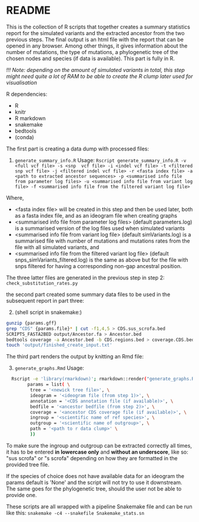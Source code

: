 # README
This is the collection of R scripts that together creates a summary statistics report for the simulated variants and the extracted ancestor from the two previous steps. The final output is an html file with the report that can be opened in any browser. Among other things, it gives information about the number of mutations, the type of mutations, a phylogenetic tree of the chosen nodes and species (if data is available).
This part is fully in R.

*!!!*
*Note: depending on the amount of simulated variants in total, this step might need quite a lot of RAM to be able to create the R clump later used for visualisation*

R dependencies:
- R
- knitr
- R markdown
- snakemake
- bedtools
- (conda)

The first part is creating a data dump with processed files:
1. `generate_summary_info.R`
  Usage:
  `Rscript generate_summary_info.R -v <full vcf file> -s <snp  vcf file> -i <indel vcf file> -t <filtered snp vcf file> -j <filtered indel vcf file> -r <fasta index file> -a <path to extracted ancestor sequences> -p <summarised info file from parameter log files> -u <summarised info file from variant log file> -f <summarised info file from the filtered variant log file>`

  Where,
  - \<fasta index file> will be created in this step and then be used later, both as a fasta index file, and as an ideogram file when creating graphs
  - \<summarised info file from parameter log files\> (default parameters.log) is a summarised version of the log files used when simulated variants
  - \<summarised info file from variant log file\> (default simVariants.log) is a summarised file with number of mutations and mutations rates from the file with all simulated variants,
  and
  - \<summarised info file from the filtered variant log file\> (default snps_simVariants_filtered.log) is the same as above but for the file with snps filtered for having a corresponding non-gap ancestral position.

  The three latter files are generated in the previous step in step 2: `check_substitution_rates.py`

the second part created some summary data files to be used in the subsequent report in part three:

2. (shell script in snakemake:)
  ```bash
  gunzip {params.gff}
  grep "CDS" {params.file}* | cut -f1,4,5 > CDS.sus_scrofa.bed
  SCRIPTS_FASTA2BED output/Ancestor.fa > Ancestor.bed
  bedtools coverage -a Ancestor.bed -b CDS.regions.bed > coverage.CDS.bed
  touch 'output/finished_create_input.txt'
  ```

The third part renders the output by knitting an Rmd file:

3. `generate_graphs.Rmd`
  Usage:
```bash
  Rscript -e 'library(rmarkdown)'; rmarkdown::render("generate_graphs.Rmd", \
        params = list( \
         tree = '<newick tree file>', \
         ideogram = '<ideogram file (from step 1)>', \
         annotation = '<CDS annotation file (if available)>', \
         bedfile = '<ancestor bedfile (from step 2)>', \
         coverage = '<ancestor CDS coverage file (if available)>', \
         ingroup = '<scientific name of ref species>', \
         outgroup = '<scientific name of outgroup>', \
         path = '<path to r data clump>' \
         ))
```

  To make sure the ingroup and outgroup can be extracted correctly all times, it has to be entered **in lowercase only** and **without an underscore**, like so:
  "sus scrofa" or "s scrofa" depending on how they are formatted in the provided tree file.

  If the species of choice does not have available data for an ideogram the params default is 'None' and the script will not try to use it downstream. The same goes for the phylogenetic tree, should the user not be able to provide one.

These scripts are all wrapped with a pipeline Snakemake file and can be run like this:
  `snakemake -c4 --snakefile Snakemake_stats.sn`
